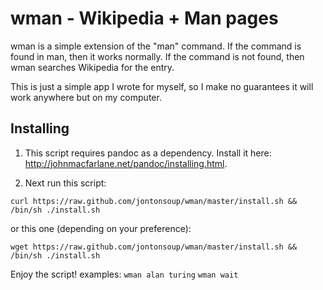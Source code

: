 wman - Wikipedia + Man pages
====================
wman is a simple extension of the "man" command. If the command is found in man, then it works normally. If the command is not found, then wman searches Wikipedia for the entry.

This is just a simple app I wrote for myself, so I make no guarantees it will work anywhere but on my computer.

Installing
---------------------

1. This script requires pandoc as a dependency. Install it here: http://johnmacfarlane.net/pandoc/installing.html.

2. Next run this script:

`curl https://raw.github.com/jontonsoup/wman/master/install.sh && /bin/sh ./install.sh`

or this one (depending on your preference):

`wget https://raw.github.com/jontonsoup/wman/master/install.sh && /bin/sh ./install.sh`


Enjoy the script!
examples:
`wman alan turing`
`wman wait`